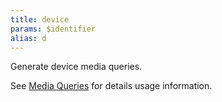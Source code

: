 ```yaml
---
title: device
params: $identifier
alias: d
---
```


Generate device media queries.

See [Media Queries]({{site.baseurl}}/responsive/#media-queries) for details usage information.
